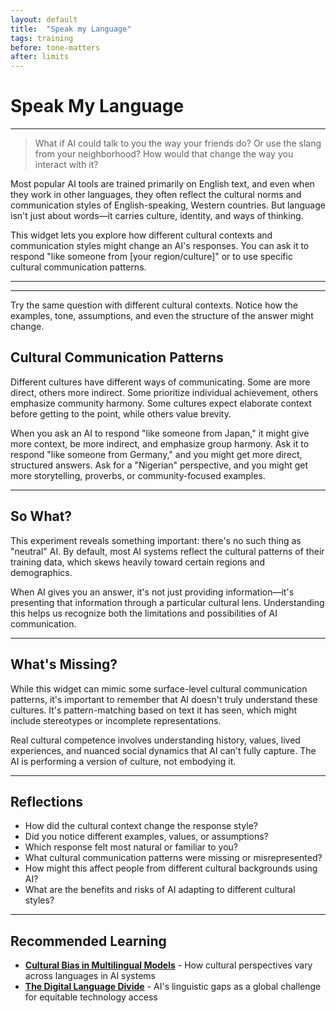 ```yaml
---
layout: default
title:  "Speak my Language"
tags: training
before: tone-matters
after: limits
---
```


# **Speak My Language**

---

> What if AI could talk to you the way your friends do? Or use the slang from your neighborhood? How would that change the way you interact with it?

Most popular AI tools are trained primarily on English text, and even when they work in other languages, they often reflect the cultural norms and communication styles of English-speaking, Western countries. But language isn't just about words—it carries culture, identity, and ways of thinking.

This widget lets you explore how different cultural contexts and communication styles might change an AI's responses. You can ask it to respond "like someone from [your region/culture]" or 
to use specific cultural communication patterns.

---

<script
	type="module"
	src="https://gradio.s3-us-west-2.amazonaws.com/5.16.1/gradio.js"
></script>

<gradio-app src="https://willsh1997-llm-multilingual-demo.hf.space"></gradio-app>

---

Try the same question with different cultural contexts. Notice how the examples, tone, assumptions, and even the structure of the answer might change.

## **Cultural Communication Patterns**

Different cultures have different ways of communicating. Some are more direct, others more indirect. Some prioritize individual achievement, others emphasize community harmony. Some cultures expect elaborate context before getting to the point, while others value brevity.

When you ask an AI to respond "like someone from Japan," it might give more context, be more indirect, and emphasize group harmony. Ask it to respond "like someone from Germany," and you might get more direct, structured answers. Ask for a "Nigerian" perspective, and you might get more storytelling, proverbs, or community-focused examples.

---

## **So What?**

This experiment reveals something important: there's no such thing as "neutral" AI. By default, most AI systems reflect the cultural patterns of their training data, which skews heavily toward certain regions and demographics. 

When AI gives you an answer, it's not just providing information—it's presenting that information through a particular cultural lens. Understanding this helps us recognize both the limitations and possibilities of AI communication.

---

## **What's Missing?**

While this widget can mimic some surface-level cultural communication patterns, it's important to remember that AI doesn't truly understand these cultures. It's pattern-matching based on text it has seen, which might include stereotypes or incomplete representations.

Real cultural competence involves understanding history, values, lived experiences, and nuanced social dynamics that AI can't fully capture. The AI is performing a version of culture, not embodying it.

---

## **Reflections**

* How did the cultural context change the response style?
* Did you notice different examples, values, or assumptions?
* Which response felt most natural or familiar to you?
* What cultural communication patterns were missing or misrepresented?
* How might this affect people from different cultural backgrounds using AI?
* What are the benefits and risks of AI adapting to different cultural styles?

---

## **Recommended Learning**

* **[Cultural Bias in Multilingual Models](https://aclanthology.org/2022.acl-long.482/)** - How cultural perspectives vary across languages in AI systems
* **[The Digital Language Divide](https://www.weforum.org/stories/2024/09/ai-linguistic-diversity-gap-missed-opportunity/)** - AI's linguistic gaps as a global challenge for equitable technology access
